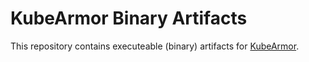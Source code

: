 # KubeArmor Binary Artifacts

This repository contains executeable (binary) artifacts for [KubeArmor](https://github.com/kubearmor/KubeArmor).